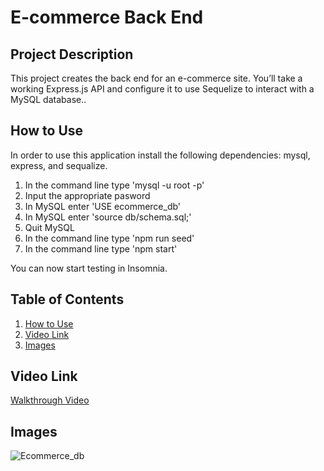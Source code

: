 # E-commerce Back End 

## Project Description

This project creates the back end for an e-commerce site. You’ll take a working Express.js API and configure it to use Sequelize to interact with a MySQL database..

## How to Use

In order to use this application install the following dependencies: mysql, express, and sequalize. 

1. In the command line type 'mysql -u root -p'
2. Input the appropriate pasword
3. In MySQL enter 'USE ecommerce_db'
4. In MySQL enter 'source db/schema.sql;'
5. Quit MySQL
6. In the command line type 'npm run seed'
7. In the command line type 'npm start'

You can now start testing in Insomnia.

## Table of Contents

1. [How to Use](#how-to-use)
2. [Video Link](#video-link)
3. [Images](#images)

## Video Link

[Walkthrough Video](https://drive.google.com/file/d/1vzsQJUW6g9JTkXGgi7uAa4HczkKNCckX/view)

## Images

![Ecommerce_db](assets/images/Screenshot.png)
